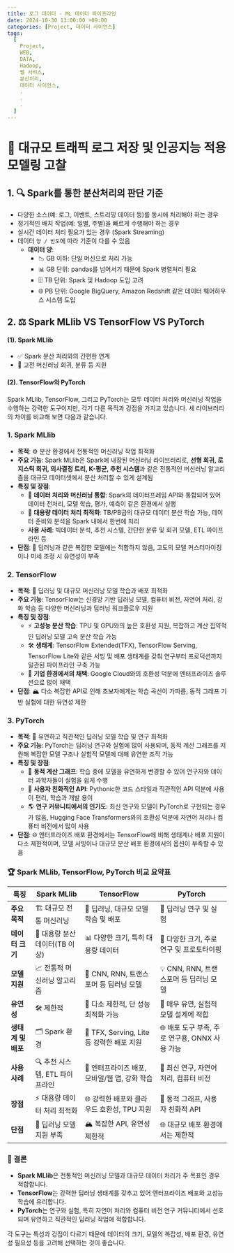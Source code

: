 ```yaml
---
title: 로그 데이터 - ML 데이터 파이프라인
date: 2024-10-30 13:00:00 +09:00
categories: [Project, 데이터 사이언스]
tags:
  [
    Project,
    WEB,
    DATA,
    Hadoop,
    웹 서비스,
    분산처리,
    데이터 사이언스,
    .
    .
    .
  ]
---
```


# 🚀 대규모 트래픽 로그 저장 및 인공지능 적용 모델링 고찰

## 1. 🔍 Spark를 통한 분산처리의 판단 기준
- 다양한 소스(예: 로그, 이벤트, 스트리밍 데이터 등)를 동시에 처리해야 하는 경우
- 정기적인 배치 작업(예: 일별, 주별)을 빠르게 수행해야 하는 경우
- 실시간 데이터 처리 필요가 있는 경우 (Spark Streaming)
- 데이터 `양 / 빈도`에 따라 기준이 다를 수 있음
  - **데이터 양**:
    - 📉 GB 이하: 단일 머신으로 처리 가능
    - 📊 GB 단위: pandas를 넘어서기 때문에 Spark 병렬처리 필요
    - 🗄️ TB 단위: Spark 및 Hadoop 도입 고려
    - 🌐 PB 단위: Google BigQuery, Amazon Redshift 같은 데이터 웨어하우스 시스템 도입

## 2. ⚖️ Spark MLlib VS TensorFlow VS PyTorch

#### (1). Spark MLlib
  - ✅ Spark 분산 처리와의 간편한 연계
  - 🔗 고전 머신러닝 회귀, 분류 등 지원

#### (2). TensorFlow와 PyTorch
Spark MLlib, TensorFlow, 그리고 PyTorch는 모두 데이터 처리와 머신러닝 작업을 수행하는 강력한 도구이지만, 각기 다른 목적과 강점을 가지고 있습니다. 세 라이브러리의 차이를 비교해 보면 다음과 같습니다.

### 1. **Spark MLlib**
   - **목적**: ⚙️ 분산 환경에서 전통적인 머신러닝 작업 최적화
   - **주요 기능**: Spark MLlib은 Spark에 내장된 머신러닝 라이브러리로, **선형 회귀, 로지스틱 회귀, 의사결정 트리, K-평균, 추천 시스템**과 같은 전통적인 머신러닝 알고리즘을 대규모 데이터셋에서 분산 처리할 수 있게 설계됨
   - **특징 및 장점**:
     - 🔄 **데이터 처리와 머신러닝 통합**: Spark의 데이터프레임 API와 통합되어 있어 데이터 전처리, 모델 학습, 평가, 예측이 같은 환경에서 실행
     - 💽 **대용량 데이터 처리 최적화**: TB/PB급의 대규모 데이터 분산 학습 가능, 데이터 준비와 분석을 Spark 내에서 한번에 처리
     - **사용 사례**: 빅데이터 분석, 추천 시스템, 간단한 분류 및 회귀 모델, ETL 파이프라인 등
   - **단점**: 🧩 딥러닝과 같은 복잡한 모델에는 적합하지 않음, 고도의 모델 커스터마이징이나 미세 조정 시 유연성이 부족

### 2. **TensorFlow**
   - **목적**: 🤖 딥러닝 및 대규모 머신러닝 모델 학습과 배포 최적화
   - **주요 기능**: TensorFlow는 신경망 기반 딥러닝 모델, 컴퓨터 비전, 자연어 처리, 강화 학습 등 다양한 머신러닝과 딥러닝 워크플로우 지원
   - **특징 및 장점**:
     - ⚡ **고성능 분산 학습**: TPU 및 GPU와의 높은 호환성 지원, 복잡하고 계산 집약적인 딥러닝 모델 고속 분산 학습 가능
     - 🛠️ **생태계**: TensorFlow Extended(TFX), TensorFlow Serving, TensorFlow Lite와 같은 서빙 및 배포 생태계를 갖춰 연구부터 프로덕션까지 일관된 파이프라인 구축 가능
     - 🏢 **기업 환경에서의 채택**: Google Cloud와의 호환성 덕분에 엔터프라이즈 솔루션으로 많이 채택
   - **단점**: 🏔️ 다소 복잡한 API로 인해 초보자에게는 학습 곡선이 가파름, 동적 그래프 기반 실험에 대한 유연성 제한

### 3. **PyTorch**
   - **목적**: 🎨 유연하고 직관적인 딥러닝 모델 학습 및 연구 최적화
   - **주요 기능**: PyTorch는 딥러닝 연구와 실험에 많이 사용되며, 동적 계산 그래프를 지원해 복잡한 모델 구조나 실험적 모델에 대해 유연한 조작 가능
   - **특징 및 장점**:
     - 🔄 **동적 계산 그래프**: 학습 중에 모델을 유연하게 변경할 수 있어 연구자와 데이터 과학자들이 실험을 쉽게 수행
     - 📝 **사용자 친화적인 API**: Pythonic한 코드 스타일과 직관적인 API 덕분에 사용이 편리, 학습과 개발 용이
     - 🌎 **연구 커뮤니티에서의 인기도**: 최신 연구와 모델이 PyTorch로 구현되는 경우가 많음, Hugging Face Transformers와의 호환성 덕분에 자연어 처리나 컴퓨터 비전에서 많이 사용
   - **단점**: 🌐 엔터프라이즈 배포 환경에서는 TensorFlow에 비해 생태계나 배포 지원이 다소 제한적이며, 모델 서빙이나 대규모 분산 배포 환경에서의 옵션이 부족할 수 있음

### 🏆 Spark MLlib, TensorFlow, PyTorch 비교 요약표

| 특징                   | Spark MLlib                          | TensorFlow                                  | PyTorch                                      |
|------------------------|--------------------------------------|---------------------------------------------|----------------------------------------------|
| **주요 목적**           | 🏗️ 대규모 전통 머신러닝                | 🧠 딥러닝, 대규모 모델 학습 및 배포               | 🧪 딥러닝 연구 및 실험                          |
| **데이터 크기**         | 📂 대용량 분산 데이터(TB 이상)        | 📊 다양한 크기, 특히 대용량 데이터             | 🔬 다양한 크기, 주로 연구 및 프로토타이핑       |
| **모델 지원**          | 📈 전통적 머신러닝 알고리즘            | 🤖 CNN, RNN, 트랜스포머 등 딥러닝 모델          | 💡 CNN, RNN, 트랜스포머 등 딥러닝 모델          |
| **유연성**             | 🛠️ 제한적                              | 📏 다소 제한적, 단 성능 최적화 가능             | 🔄 매우 유연, 실험적 모델 설계에 적합           |
| **생태계 및 배포**      | 🗂️ Spark 환경                          | 🔗 TFX, Serving, Lite 등 강력한 배포 지원       | 🌐 배포 도구 부족, 주로 연구용, ONNX 사용 가능 |
| **사용 사례**          | 🔍 추천 시스템, ETL 파이프라인         | 📱 엔터프라이즈 배포, 모바일/웹 앱, 강화 학습   | 🧬 최신 연구, 자연어 처리, 컴퓨터 비전         |
| **장점**               | ⚡ 대용량 데이터 처리 최적화          | 🌐 강력한 배포와 클라우드 호환성, TPU 지원       | 🎨 동적 그래프, 사용자 친화적 API              |
| **단점**               | 🧩 딥러닝 모델 지원 부족               | 🏔️ 복잡한 API, 유연성 제한적                    | 🌐 대규모 배포 환경에서는 제한적               |

### 🎯 결론
- **Spark MLlib**은 전통적인 머신러닝 모델과 대규모 데이터 처리가 주 목표인 경우 적합합니다.
- **TensorFlow**는 강력한 딥러닝 생태계를 갖추고 있어 엔터프라이즈 배포와 고성능 학습에 유리합니다.
- **PyTorch**는 연구와 실험, 특히 자연어 처리와 컴퓨터 비전 연구 커뮤니티에서 선호되며 유연하고 직관적인 딥러닝 작업에 적합합니다. 

각 도구는 특성과 강점이 다르기 때문에 데이터의 크기, 모델의 복잡성, 배포 환경, 유연성 필요성 등을 고려해 선택하는 것이 좋습니다.
